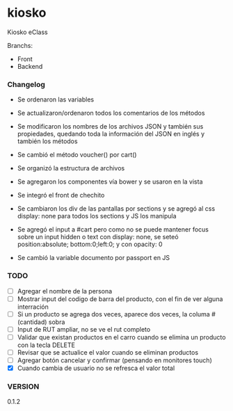 kiosko
======

Kiosko eClass

Branchs:
- Front
- Backend

### Changelog
* Se ordenaron las variables
* Se actualizaron/ordenaron todos los comentarios de los métodos
* Se modificaron los nombres de los archivos JSON y también sus propiedades, quedando toda la información del JSON en inglés y también los métodos
* Se cambió el método voucher() por cart()

* Se organizó la estructura de archivos
* Se agregaron los componentes vía bower y se usaron en la vista

* Se integró el front de chechito
* Se cambiaron los div de las pantallas por sections y se agregó al css display: none para todos los sections y JS los manipula
* Se agregó el input a #cart pero como no se puede mantener focus sobre un input hidden o text con display: none, se seteó position:absolute; bottom:0;left:0; y con opacity: 0
* Se cambió la variable documento por passport en JS

### TODO
- [ ] Agregar el nombre de la persona
- [ ] Mostrar input del codigo de barra del producto, con el fin de ver alguna interración
- [ ] Si un producto se agrega dos veces, aparece dos veces, la columa # (cantidad) sobra
- [ ] Input de RUT ampliar, no se ve el rut completo
- [ ] Validar que existan productos en el carro cuando se elimina un producto con la tecla DELETE
- [ ] Revisar que se actualice el valor cuando se eliminan productos
- [ ] Agregar botón cancelar y confirmar (pensando en monitores touch)
- [x] Cuando cambia de usuario no se refresca el valor total

### VERSION
0.1.2